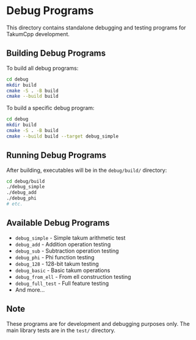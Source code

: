 # Debug Programs

This directory contains standalone debugging and testing programs for TakumCpp development.

## Building Debug Programs

To build all debug programs:

```bash
cd debug
mkdir build
cmake -S . -B build
cmake --build build
```

To build a specific debug program:

```bash
cd debug
mkdir build
cmake -S . -B build
cmake --build build --target debug_simple
```

## Running Debug Programs

After building, executables will be in the `debug/build/` directory:

```bash
cd debug/build
./debug_simple
./debug_add
./debug_phi
# etc.
```

## Available Debug Programs

- `debug_simple` - Simple takum arithmetic test
- `debug_add` - Addition operation testing
- `debug_sub` - Subtraction operation testing
- `debug_phi` - Phi function testing
- `debug_128` - 128-bit takum testing
- `debug_basic` - Basic takum operations
- `debug_from_ell` - From ell construction testing
- `debug_full_test` - Full feature testing
- And more...

## Note

These programs are for development and debugging purposes only. The main library tests are in the `test/` directory.